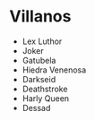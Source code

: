 # Villanos

* Lex Luthor
* Joker
* Gatubela
* Hiedra Venenosa
* Darkseid
* Deathstroke 
* Harly Queen
* Dessad
